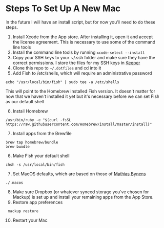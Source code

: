 # Steps To Set Up A New Mac 

In the future I will have an install script, but for now you'll need to do these steps. 

1.  Install Xcode from the App store. After installing it, open it and accept the license agreement. This is necessary to use some of the command line tools 
2.  Install the command line tools by running `xcode-select --install`
3.  Copy your SSH keys to your ~/.ssh folder and make sure they have the correct permissions. I store the files for my SSH keys in [Keeper](https://keepersecurity.com)
4. Clone this repo to `~/.dotfiles` and cd into it
5. Add Fish to /etc/shells, which will require an administrative password
```
echo "/usr/local/bin/fish" | sudo tee -a /etc/shells
```
This will point to the Homebrew installed Fish version. It doesn't matter for now that we haven't installed it yet but it's necessary before we can set Fish as our default shell

6. Install Homebrew
```
/usr/bin/ruby -e "$(curl -fsSL https://raw.githubusercontent.com/Homebrew/install/master/install)"
```
7. Install apps from the Brewfile
```
brew tap homebrew/bundle
brew bundle
```
6. Make Fish your default shell
```
chsh -s /usr/local/bin/fish
```
7. Set MacOS defaults, which are based on those of [Mathias Bynens](https://github.com/mathiasbynens/dotfiles/blob/master/.macos)
```
./.macos
```
8. Make sure Dropbox (or whatever synced storage you've chosen for Mackup) is set up and install your remaining apps from the App Store.
9. Restore app preferences
```
 mackup restore
 ```
 10. Restart your Mac
